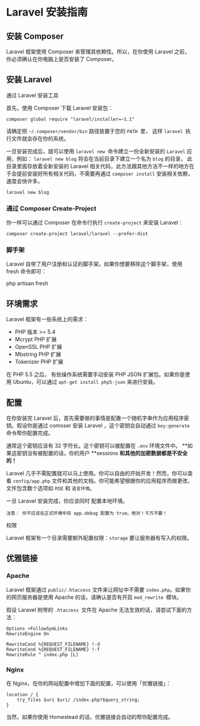 # Laravel 安装指南

## 安装 Composer

Laravel 框架使用 Composer 来管理其依赖性。所以，在你使用 Laravel 之前，你必须确认在你电脑上是否安装了 Composer。


## 安装 Laravel

通过 Laravel 安装工具

首先，使用 Composer 下载 Laravel 安装包：

```
composer global require "laravel/installer=~1.1"
```
请确定把 `~/.composer/vendor/bin` 路径放置于您的 `PATH `里， 这样 `laravel `执行文件就会存在你的系统。

一旦安装完成后，就可以使用 `laravel new `命令建立一份全新安装的 `Laravel` 应用，例如： `laravel new blog` 将会在当前目录下建立一个名为 `blog` 的目录， 此目录里面存放着全新安装的 Laravel 相关代码，此方法跟其他方法不一样的地方在于会提前安装好所有相关代码，不需要再通过 `composer install` 安装相关依赖，速度会快许多。

```
laravel new blog
```
### 通过 Composer Create-Project

你一样可以通过 Composer 在命令行执行 `create-project` 来安装 Laravel：

```
composer create-project laravel/laravel --prefer-dist
```
### 脚手架

Laravel 自带了用户注册和认证的脚手架。如果你想要移除这个脚手架，使用 fresh 命令即可：

php artisan fresh


## 环境需求

Laravel 框架有一些系统上的需求：

- PHP 版本 >= 5.4
- Mcrypt PHP 扩展
- OpenSSL PHP 扩展
- Mbstring PHP 扩展
- Tokenizer PHP 扩展

在 PHP 5.5 之后， 有些操作系统需要手动安装 PHP JSON 扩展包。如果你是使用 Ubuntu，可以通过 `apt-get install php5-json` 来进行安装。


## 配置

在你安装完 Laravel 后，首先需要做的事情是配置一个随机字串作为应用程序密钥。假设你是通过 comoser 安装 Laravel ，这个密钥会自动通过 `key:generate `命令帮你配置完成。

通常这个密钥应该有 32 字符长。这个密钥可以被配置在 `.env` 环境文件中。 **如果这密钥没有被配置的话，你的用户 **sessions **和其他的加密数据都是不安全的！**

Laravel 几乎不需配置就可以马上使用。你可以自由的开始开发！然而，你可以查看 `config/app.php` 文件和其他的文档。你可能希望根据你的应用程序而做更改，文件包含数个选项如 `时区` 和 `语言环境`。

一旦 Laravel 安装完成，你应该同时 配置本地环境。

```
注意： 你不应该在正式环境中将 app.debug 配置为 true。绝对！千万不要！
```

权限

Laravel 框架有一个目录需要额外配置权限：`storage` 要让服务器有写入的权限。


## 优雅链接

### Apache

Laravel 框架通过 `public/.htaccess` 文件来让网址中不需要 `index.php`。如果你的网页服务器是使用 Apache 的话，请确认是否有开启 `mod_rewrite `模块。

假设 Laravel 附带的 `.htaccess `文件在 Apache 无法生效的话，请尝试下面的方法：

```
Options +FollowSymLinks
RewriteEngine On

RewriteCond %{REQUEST_FILENAME} !-d
RewriteCond %{REQUEST_FILENAME} !-f
RewriteRule ^ index.php [L]
```
### Nginx

在 Nginx，在你的网站配置中增加下面的配置，可以使用「优雅链接」：

```
location / {
    try_files $uri $uri/ /index.php?$query_string;
}
```
当然，如果你使用 Homestead 的话，优雅链接会自动的帮你配置完成。